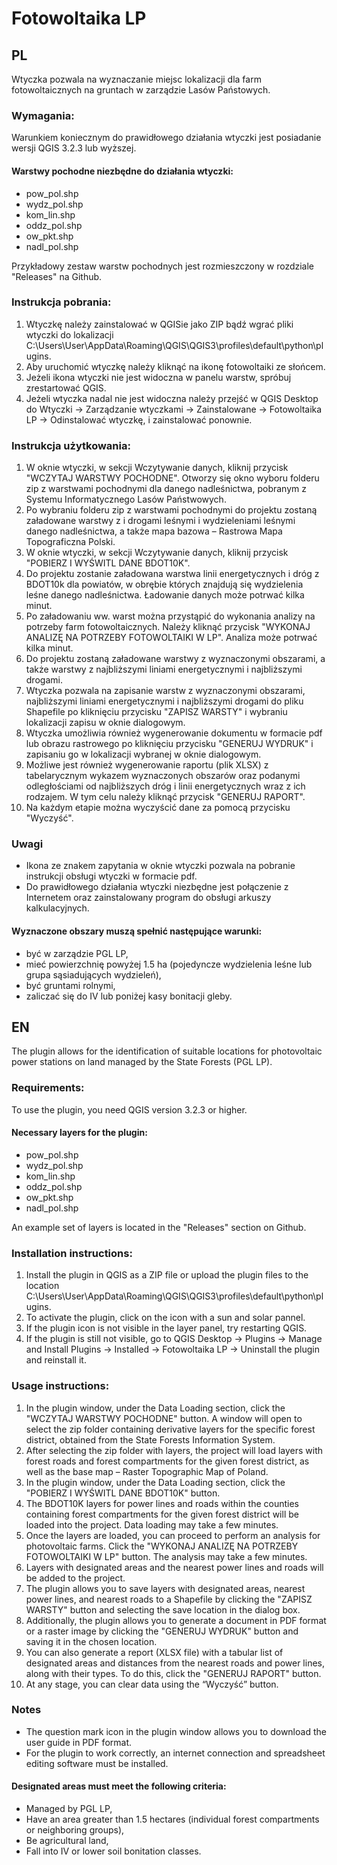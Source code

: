 # Fotowoltaika LP

## PL

Wtyczka pozwala na wyznaczanie miejsc lokalizacji dla farm fotowoltaicznych na gruntach w zarządzie Lasów Państowych.

### Wymagania:
Warunkiem koniecznym do prawidłowego działania wtyczki jest posiadanie wersji QGIS 3.2.3 lub wyższej.
#### Warstwy pochodne niezbędne do działania wtyczki:
- pow_pol.shp
- wydz_pol.shp
- kom_lin.shp
- oddz_pol.shp
- ow_pkt.shp
- nadl_pol.shp <br>

Przykładowy zestaw warstw pochodnych jest rozmieszczony w rozdziale "Releases" na Github.

### Instrukcja pobrania:
1. Wtyczkę należy zainstalować w QGISie jako ZIP bądź wgrać pliki wtyczki do lokalizacji C:\Users\User\AppData\Roaming\QGIS\QGIS3\profiles\default\python\plugins.
2. Aby uruchomić wtyczkę należy kliknąć na ikonę fotowoltaiki ze słońcem.
3. Jeżeli ikona wtyczki nie jest widoczna w panelu warstw, spróbuj zrestartować QGIS.
4. Jeżeli wtyczka nadal nie jest widoczna  należy przejść w QGIS Desktop do Wtyczki -> Zarządzanie wtyczkami -> Zainstalowane -> Fotowoltaika LP -> Odinstalować wtyczkę, i zainstalować ponownie.<br>

### Instrukcja użytkowania:
1. W oknie wtyczki, w sekcji Wczytywanie danych, kliknij przycisk "WCZYTAJ WARSTWY POCHODNE". Otworzy się okno wyboru folderu zip z warstwami pochodnymi dla danego 
nadleśnictwa, pobranym z Systemu Informatycznego Lasów Państwowych. 
2. Po wybraniu folderu zip z warstwami pochodnymi do projektu zostaną załadowane warstwy z i drogami leśnymi i wydzieleniami leśnymi danego nadleśnictwa, a także mapa bazowa – Rastrowa Mapa Topograficzna Polski. 
3. W oknie wtyczki, w sekcji Wczytywanie danych, kliknij przycisk "POBIERZ I WYŚWITL DANE BDOT10K".
4. Do projektu zostanie załadowana warstwa linii energetycznych i dróg z BDOT10k dla powiatów, w obrębie których znajdują się wydzielenia leśne danego nadleśnictwa. Ładowanie danych może potrwać kilka minut.
5. Po załadowaniu ww. warst można przystąpić do wykonania analizy na potrzeby farm fotowoltaicznych. Należy kliknąć przycisk "WYKONAJ ANALIZĘ NA POTRZEBY FOTOWOLTAIKI W LP". Analiza może potrwać kilka minut.
6. Do projektu zostaną załadowane warstwy z wyznaczonymi obszarami, a także warstwy z najbliższymi liniami energetycznymi i najbliższymi drogami.
7. Wtyczka pozwala na zapisanie warstw z wyznaczonymi obszarami, najbliższymi liniami energetycznymi i najbliższymi drogami do pliku Shapefile po kliknięciu przycisku "ZAPISZ WARSTY" i wybraniu lokalizacji zapisu w oknie dialogowym.
8. Wtyczka umożliwia również wygenerowanie dokumentu w formacie pdf lub obrazu rastrowego po kliknięciu przycisku "GENERUJ WYDRUK" i zapisaniu go w lokalizacji wybranej w oknie dialogowym.
9. Możliwe jest również wygenerowanie raportu (plik XLSX) z tabelarycznym wykazem wyznaczonych obszarów oraz podanymi odległościami od najbliższych dróg i linii energetycznych wraz z ich rodzajem. W tym celu należy kliknąć przycisk "GENERUJ RAPORT".
10. Na każdym etapie można wyczyścić dane  za pomocą przycisku "Wyczyść".

### Uwagi
* Ikona ze znakem zapytania w oknie wtyczki pozwala na pobranie instrukcji obsługi wtyczki w formacie pdf.
* Do prawidłowego działania wtyczki niezbędne jest połączenie z Internetem oraz zainstalowany program do obsługi arkuszy kalkulacyjnych.

#### Wyznaczone obszary muszą spełnić następujące warunki:
- być w zarządzie PGL LP,
- mieć powierzchnię powyżej 1.5 ha (pojedyncze wydzielenia leśne lub grupa sąsiadujących wydzieleń),
- być gruntami rolnymi,
- zaliczać się do IV lub poniżej kasy bonitacji gleby.

## EN

The plugin allows for the identification of suitable locations for photovoltaic power stations on land managed by the State Forests (PGL LP).

### Requirements:
To use the plugin, you need QGIS version 3.2.3 or higher.

#### Necessary layers for the plugin:
* pow_pol.shp
* wydz_pol.shp
* kom_lin.shp
* oddz_pol.shp
* ow_pkt.shp
* nadl_pol.shp <br>

An example set of layers is located in the "Releases" section on Github.

### Installation instructions:
1. Install the plugin in QGIS as a ZIP file or upload the plugin files to the location C:\Users\User\AppData\Roaming\QGIS\QGIS3\profiles\default\python\plugins.
2. To activate the plugin, click on the  icon with a sun and solar pannel.
3. If the plugin icon is not visible in the layer panel, try restarting QGIS.
4. If the plugin is still not visible, go to QGIS Desktop -> Plugins -> Manage and Install Plugins -> Installed -> Fotowoltaika LP -> Uninstall the plugin and reinstall it.<br>

### Usage instructions:
1. In the plugin window, under the Data Loading section, click the "WCZYTAJ WARSTWY POCHODNE" button. A window will open to select the zip folder containing derivative layers for the specific forest district, obtained from the State Forests Information System.
2. After selecting the zip folder with layers, the project will load layers with forest roads and forest compartments for the given forest district, as well as the base map – Raster Topographic Map of Poland.
3. In the plugin window, under the Data Loading section, click the "POBIERZ I WYŚWITL DANE BDOT10K" button.
4. The BDOT10K layers for power lines and roads within the counties containing forest compartments for the given forest district will be loaded into the project. Data loading may take a few minutes.
5. Once the layers are loaded, you can proceed to perform an analysis for photovoltaic farms. Click the "WYKONAJ ANALIZĘ NA POTRZEBY FOTOWOLTAIKI W LP" button. The analysis may take a few minutes.
6. Layers with designated areas and the nearest power lines and roads will be added to the project.
7. The plugin allows you to save layers with designated areas, nearest power lines, and nearest roads to a Shapefile by clicking the "ZAPISZ WARSTY" button and selecting the save location in the dialog box.
8. Additionally, the plugin allows you to generate a document in PDF format or a raster image by clicking the "GENERUJ WYDRUK" button and saving it in the chosen location.
9. You can also generate a report (XLSX file) with a tabular list of designated areas and distances from the nearest roads and power lines, along with their types. To do this, click the "GENERUJ RAPORT" button.
10. At any stage, you can clear data using the “Wyczyść” button.
    
### Notes
* The question mark icon in the plugin window allows you to download the user guide in PDF format.
* For the plugin to work correctly, an internet connection and spreadsheet editing software must be installed.
#### Designated areas must meet the following criteria:
* Managed by PGL LP,
* Have an area greater than 1.5 hectares (individual forest compartments or neighboring groups),
* Be agricultural land,
* Fall into IV or lower soil bonitation classes.

